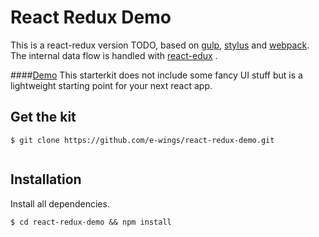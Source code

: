 # React Redux Demo

This is a react-redux version TODO, based on [gulp](https://github.com/gulpjs/gulp), [stylus](https://github.com/LearnBoost/stylus) and [webpack](https://github.com/webpack/webpack). The internal data flow is handled with  [react-edux](https://github.com/reactjs/react-redux) .

####[Demo](http://wbkd.github.io/react-starterkit)
This starterkit does not include some fancy UI stuff but is a lightweight starting point for your next react app.

## Get the kit

```
$ git clone https://github.com/e-wings/react-redux-demo.git


```

## Installation

Install all dependencies. 

```
$ cd react-redux-demo && npm install
```
